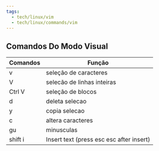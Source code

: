 ```yaml
---
tags:
  - tech/linux/vim
  - tech/linux/commands/vim
---
```

## Comandos Do Modo Visual

| Comandos | Função                                   |
| -------- | ---------------------------------------- |
| v        | seleção de caracteres                    |
| V        | selecão de linhas inteiras               |
| Ctrl V   | seleção de blocos                        |
| d        | deleta selecao                           |
| y        | copia selecao                            |
| c        | altera caracteres                        |
| gu       | minusculas                               |
| shift i  | Insert text (press esc esc after insert) |
